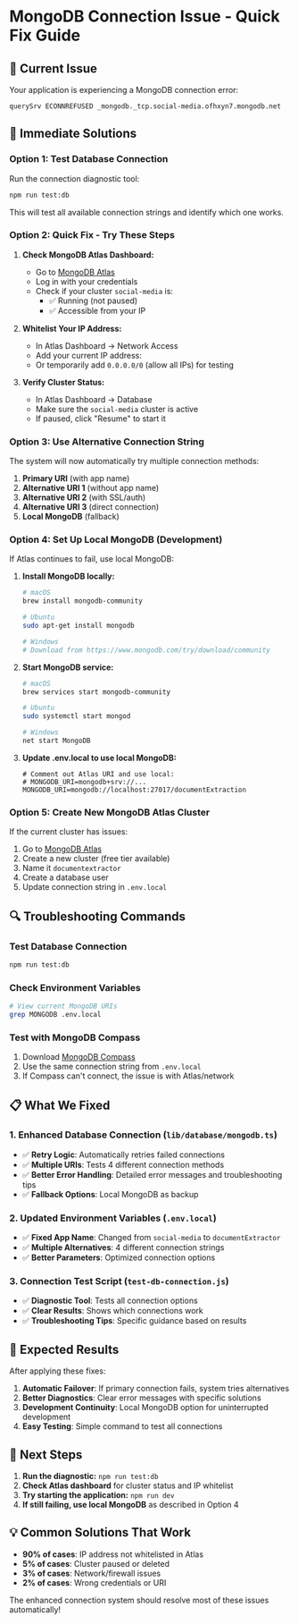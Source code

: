 # MongoDB Connection Issue - Quick Fix Guide

## 🚨 Current Issue
Your application is experiencing a MongoDB connection error:
```
querySrv ECONNREFUSED _mongodb._tcp.social-media.ofhxyn7.mongodb.net
```

## 🔧 Immediate Solutions

### Option 1: Test Database Connection
Run the connection diagnostic tool:
```bash
npm run test:db
```
This will test all available connection strings and identify which one works.

### Option 2: Quick Fix - Try These Steps

1. **Check MongoDB Atlas Dashboard:**
   - Go to [MongoDB Atlas](https://cloud.mongodb.com/)
   - Log in with your credentials
   - Check if your cluster `social-media` is:
     - ✅ Running (not paused)
     - ✅ Accessible from your IP

2. **Whitelist Your IP Address:**
   - In Atlas Dashboard → Network Access
   - Add your current IP address: 
   - Or temporarily add `0.0.0.0/0` (allow all IPs) for testing

3. **Verify Cluster Status:**
   - In Atlas Dashboard → Database
   - Make sure the `social-media` cluster is active
   - If paused, click "Resume" to start it

### Option 3: Use Alternative Connection String
The system will now automatically try multiple connection methods:

1. **Primary URI** (with app name)
2. **Alternative URI 1** (without app name)
3. **Alternative URI 2** (with SSL/auth)
4. **Alternative URI 3** (direct connection)
5. **Local MongoDB** (fallback)

### Option 4: Set Up Local MongoDB (Development)
If Atlas continues to fail, use local MongoDB:

1. **Install MongoDB locally:**
   ```bash
   # macOS
   brew install mongodb-community
   
   # Ubuntu
   sudo apt-get install mongodb
   
   # Windows
   # Download from https://www.mongodb.com/try/download/community
   ```

2. **Start MongoDB service:**
   ```bash
   # macOS
   brew services start mongodb-community
   
   # Ubuntu
   sudo systemctl start mongod
   
   # Windows
   net start MongoDB
   ```

3. **Update .env.local to use local MongoDB:**
   ```env
   # Comment out Atlas URI and use local:
   # MONGODB_URI=mongodb+srv://...
   MONGODB_URI=mongodb://localhost:27017/documentExtraction
   ```

### Option 5: Create New MongoDB Atlas Cluster
If the current cluster has issues:

1. Go to [MongoDB Atlas](https://cloud.mongodb.com/)
2. Create a new cluster (free tier available)
3. Name it `documentextractor`
4. Create a database user
5. Update connection string in `.env.local`

## 🔍 Troubleshooting Commands

### Test Database Connection
```bash
npm run test:db
```

### Check Environment Variables
```bash
# View current MongoDB URIs
grep MONGODB .env.local
```

### Test with MongoDB Compass
1. Download [MongoDB Compass](https://www.mongodb.com/products/compass)
2. Use the same connection string from `.env.local`
3. If Compass can't connect, the issue is with Atlas/network

## 📋 What We Fixed

### 1. Enhanced Database Connection (`lib/database/mongodb.ts`)
- ✅ **Retry Logic**: Automatically retries failed connections
- ✅ **Multiple URIs**: Tests 4 different connection methods
- ✅ **Better Error Handling**: Detailed error messages and troubleshooting tips
- ✅ **Fallback Options**: Local MongoDB as backup

### 2. Updated Environment Variables (`.env.local`)
- ✅ **Fixed App Name**: Changed from `social-media` to `documentExtractor`
- ✅ **Multiple Alternatives**: 4 different connection strings
- ✅ **Better Parameters**: Optimized connection options

### 3. Connection Test Script (`test-db-connection.js`)
- ✅ **Diagnostic Tool**: Tests all connection options
- ✅ **Clear Results**: Shows which connections work
- ✅ **Troubleshooting Tips**: Specific guidance based on results

## 🎯 Expected Results

After applying these fixes:
1. **Automatic Failover**: If primary connection fails, system tries alternatives
2. **Better Diagnostics**: Clear error messages with specific solutions
3. **Development Continuity**: Local MongoDB option for uninterrupted development
4. **Easy Testing**: Simple command to test all connections

## 🚀 Next Steps

1. **Run the diagnostic:** `npm run test:db`
2. **Check Atlas dashboard** for cluster status and IP whitelist
3. **Try starting the application:** `npm run dev`
4. **If still failing, use local MongoDB** as described in Option 4

## 💡 Common Solutions That Work

- **90% of cases**: IP address not whitelisted in Atlas
- **5% of cases**: Cluster paused or deleted
- **3% of cases**: Network/firewall issues
- **2% of cases**: Wrong credentials or URI

The enhanced connection system should resolve most of these issues automatically!
